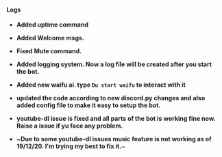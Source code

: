 <h4> Logs </h4>

- **Added uptime command**

- **Added Welcome msgs.**
 
 - **Fixed Mute command.**
 
 - **Added logging system. Now a log file will be created after you start the bot.**

 - **Added new waifu ai. type ```Du start waifu``` to interact with it**

 - **updated the code according to new discord.py changes and also added config file to make it easy to setup the bot.**

 - **youtube-dl issue is fixed and all parts of the bot is working fine now. Raise a issue if yu face any problem.**

 - ~**Due to some youtube-dl issues music feature is not working as of 19/12/20. I'm trying my best to fix it.**~
